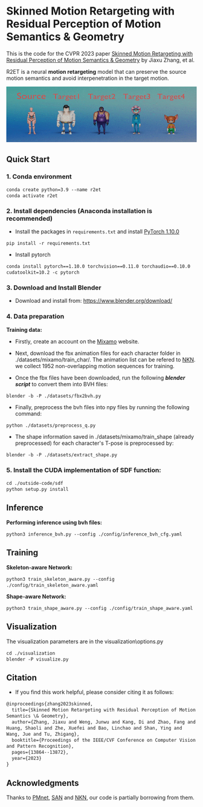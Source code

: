 # Skinned Motion Retargeting with Residual Perception of Motion Semantics & Geometry

This is the code for the CVPR 2023 paper [Skinned Motion Retargeting with Residual Perception of Motion Semantics & Geometry](https://openaccess.thecvf.com/content/CVPR2023/html/Zhang_Skinned_Motion_Retargeting_With_Residual_Perception_of_Motion_Semantics__CVPR_2023_paper.html) by Jiaxu Zhang, et al.

R2ET is a neural **motion retargeting** model that can preserve the source motion semantics and avoid interpenetration in the target motion.

![](https://github.com/Kebii/R2ET/blob/master/gifs/demo1.gif)


## Quick Start
### 1. Conda environment
```
conda create python=3.9 --name r2et
conda activate r2et
```

### 2. Install dependencies (Anaconda installation is recommended)
* Install the packages in `requirements.txt` and install [PyTorch 1.10.0](https://pytorch.org/)
```
pip install -r requirements.txt
```

* Install pytorch
```
conda install pytorch==1.10.0 torchvision==0.11.0 torchaudio==0.10.0 cudatoolkit=10.2 -c pytorch
```

### 3. Download and Install Blender
* Download and install from: https://www.blender.org/download/


### 4. Data preparation
**Training data:**  
* Firstly, create an account on the [Mixamo](https://www.mixamo.com) website.
* Next, download the fbx animation files for each character folder in ./datasets/mixamo/train_char/. The animation list can be refered to [NKN](https://github.com/rubenvillegas/cvpr2018nkn). we collect 1952 non-overlapping motion sequences for training.

* Once the fbx files have been downloaded, run the following ***blender script*** to convert them into BVH files:
```
blender -b -P ./datasets/fbx2bvh.py
```
* Finally, preprocess the bvh files into npy files by running the following command:
```
python ./datasets/preprocess_q.py
```

* The shape information saved in ./datasets/mixamo/train_shape (already preprocessed) for each character's T-pose is preprocessed by:
```
blender -b -P ./datasets/extract_shape.py
```

### 5. Install the CUDA implementation of SDF function:
```
cd ./outside-code/sdf
python setup.py install
```

## Inference
**Performing inference using bvh files:**
```
python3 inference_bvh.py --config ./config/inference_bvh_cfg.yaml
```

## Training
**Skeleton-aware Network:**
```
python3 train_skeleton_aware.py --config ./config/train_skeleton_aware.yaml
```

**Shape-aware Network:**
```
python3 train_shape_aware.py --config ./config/train_shape_aware.yaml
```

## Visualization
The visualization parameters are in the visualization\options.py
```
cd ./visualization
blender -P visualize.py
```

## Citation                                                                                                                                                  
* If you find this work helpful, please consider citing it as follows:                    
```                                                                              
@inproceedings{zhang2023skinned,
  title={Skinned Motion Retargeting with Residual Perception of Motion Semantics \& Geometry},
  author={Zhang, Jiaxu and Weng, Junwu and Kang, Di and Zhao, Fang and Huang, Shaoli and Zhe, Xuefei and Bao, Linchao and Shan, Ying and Wang, Jue and Tu, Zhigang},
  booktitle={Proceedings of the IEEE/CVF Conference on Computer Vision and Pattern Recognition},
  pages={13864--13872},
  year={2023}
}
```

## Acknowledgments
Thanks to [PMnet](https://github.com/ljin0429/bmvc19_pmnet), [SAN](https://github.com/DeepMotionEditing/deep-motion-editing) and [NKN](https://github.com/rubenvillegas/cvpr2018nkn), our code is partially borrowing from them.